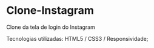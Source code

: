 # Clone-Instagram
Clone da tela de login do Instagram

Tecnologias utilizadas: HTML5 / CSS3 / Responsividade;

